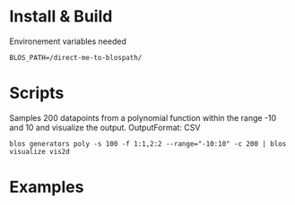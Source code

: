 Install & Build
=============
Environement variables needed
```
BLOS_PATH=/direct-me-to-blospath/
```


Scripts
=============
Samples 200 datapoints from a polynomial function within the range -10 and 10 and visualize the output.
OutputFormat: CSV
```
blos generators poly -s 100 -f 1:1,2:2 --range="-10:10" -c 200 | blos visualize vis2d
```


Examples
=============
